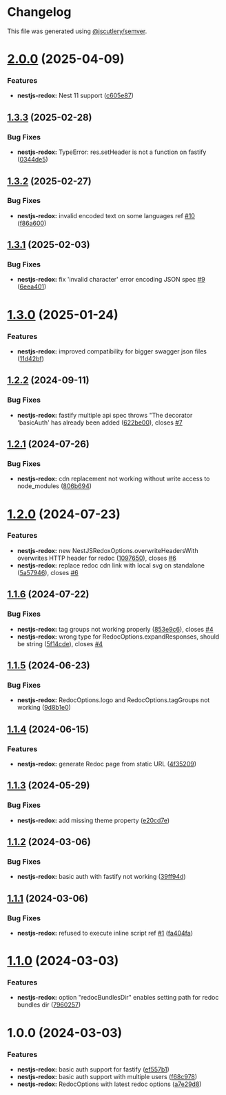 # Changelog

This file was generated using [@jscutlery/semver](https://github.com/jscutlery/semver).

# [2.0.0](https://github.com/julianpoemp/nestjs-redox/compare/nestjs-redox-1.3.3...nestjs-redox-2.0.0) (2025-04-09)


### Features

* **nestjs-redox:** Nest 11 support ([c605e87](https://github.com/julianpoemp/nestjs-redox/commit/c605e870b2c05ebcca918d58dbf88a24d7cab22b))



## [1.3.3](https://github.com/julianpoemp/nestjs-redox/compare/nestjs-redox-1.3.2...nestjs-redox-1.3.3) (2025-02-28)


### Bug Fixes

* **nestjs-redox:** TypeError: res.setHeader is not a function on fastify ([0344de5](https://github.com/julianpoemp/nestjs-redox/commit/0344de5ccb0c34d8d6c7b52277cfc6a5dabfa27f))



## [1.3.2](https://github.com/julianpoemp/nestjs-redox/compare/nestjs-redox-1.3.1...nestjs-redox-1.3.2) (2025-02-27)


### Bug Fixes

* **nestjs-redox:** invalid encoded text on some languages ref [#10](https://github.com/julianpoemp/nestjs-redox/issues/10) ([f86a600](https://github.com/julianpoemp/nestjs-redox/commit/f86a6004b99255acfaa138225cc77246fc127602))



## [1.3.1](https://github.com/julianpoemp/nestjs-redox/compare/nestjs-redox-1.3.0...nestjs-redox-1.3.1) (2025-02-03)


### Bug Fixes

* **nestjs-redox:** fix 'invalid character' error encoding JSON spec [#9](https://github.com/julianpoemp/nestjs-redox/issues/9) ([6eea401](https://github.com/julianpoemp/nestjs-redox/commit/6eea40181c465839867433713994c1817ad99f53))



# [1.3.0](https://github.com/julianpoemp/nestjs-redox/compare/nestjs-redox-1.2.2...nestjs-redox-1.3.0) (2025-01-24)


### Features

* **nestjs-redox:** improved compatibility for bigger swagger json files ([11d42bf](https://github.com/julianpoemp/nestjs-redox/commit/11d42bfd36f6ebcb577f87030d804d46c4c2cd8a))



## [1.2.2](https://github.com/julianpoemp/nestjs-redox/compare/nestjs-redox-1.2.1...nestjs-redox-1.2.2) (2024-09-11)

### Bug Fixes

- **nestjs-redox:** fastify multiple api spec throws "The decorator 'basicAuth' has already been added ([622be00](https://github.com/julianpoemp/nestjs-redox/commit/622be00dbb1d449e84d4b36f74fc4e7a91dfee47)), closes [#7](https://github.com/julianpoemp/nestjs-redox/issues/7)

## [1.2.1](https://github.com/julianpoemp/nestjs-redox/compare/nestjs-redox-1.2.0...nestjs-redox-1.2.1) (2024-07-26)

### Bug Fixes

- **nestjs-redox:** cdn replacement not working without write access to node_modules ([806b694](https://github.com/julianpoemp/nestjs-redox/commit/806b6940f3b648b388453b5b3850092dfdb8d9c9))

# [1.2.0](https://github.com/julianpoemp/nestjs-redox/compare/nestjs-redox-1.1.6...nestjs-redox-1.2.0) (2024-07-23)

### Features

- **nestjs-redox:** new NestJSRedoxOptions.overwriteHeadersWith overwrites HTTP header for redoc ([1097650](https://github.com/julianpoemp/nestjs-redox/commit/109765041575547d956bb1ab5be16efb40b0d102)), closes [#6](https://github.com/julianpoemp/nestjs-redox/issues/6)
- **nestjs-redox:** replace redoc cdn link with local svg on standalone ([5a57946](https://github.com/julianpoemp/nestjs-redox/commit/5a579462d4a68c835130de1b94b0188ff528d6b6)), closes [#6](https://github.com/julianpoemp/nestjs-redox/issues/6)

## [1.1.6](https://github.com/julianpoemp/nestjs-redox/compare/nestjs-redox-1.1.5...nestjs-redox-1.1.6) (2024-07-22)

### Bug Fixes

- **nestjs-redox:** tag groups not working properly ([853e9c6](https://github.com/julianpoemp/nestjs-redox/commit/853e9c641b66a9b2cfdacd0bb749d854d5087098)), closes [#4](https://github.com/julianpoemp/nestjs-redox/issues/4)
- **nestjs-redox:** wrong type for RedocOptions.expandResponses, should be string ([5f14cde](https://github.com/julianpoemp/nestjs-redox/commit/5f14cdedfdf3f7c689c73ae749fcf7b52294cf0f)), closes [#4](https://github.com/julianpoemp/nestjs-redox/issues/4)

## [1.1.5](https://github.com/julianpoemp/nestjs-redox/compare/nestjs-redox-1.1.4...nestjs-redox-1.1.5) (2024-06-23)

### Bug Fixes

- **nestjs-redox:** RedocOptions.logo and RedocOptions.tagGroups not working ([9d8b1e0](https://github.com/julianpoemp/nestjs-redox/commit/9d8b1e03cb6a9e12b65e30d859c97c5130a4860f))

## [1.1.4](https://github.com/julianpoemp/nestjs-redox/compare/nestjs-redox-1.1.3...nestjs-redox-1.1.4) (2024-06-15)

### Features

- **nestjs-redox:** generate Redoc page from static URL ([4f35209](https://github.com/julianpoemp/nestjs-redox/commit/4f3520914bcce87b634a6a82484b9897dacab5a4))

## [1.1.3](https://github.com/julianpoemp/nestjs-redox/compare/nestjs-redox-1.1.2...nestjs-redox-1.1.3) (2024-05-29)

### Bug Fixes

- **nestjs-redox:** add missing theme property ([e20cd7e](https://github.com/julianpoemp/nestjs-redox/commit/e20cd7ee90c222cbc0acc8684d86bc8b9a19c119))

## [1.1.2](https://github.com/julianpoemp/nestjs-redox/compare/nestjs-redox-1.1.1...nestjs-redox-1.1.2) (2024-03-06)

### Bug Fixes

- **nestjs-redox:** basic auth with fastify not working ([39ff94d](https://github.com/julianpoemp/nestjs-redox/commit/39ff94d5be6e75d4f168a9b027fdcf92a9bf78e1))

## [1.1.1](https://github.com/julianpoemp/nestjs-redox/compare/nestjs-redox-1.1.0...nestjs-redox-1.1.1) (2024-03-06)

### Bug Fixes

- **nestjs-redox:** refused to execute inline script ref [#1](https://github.com/julianpoemp/nestjs-redox/issues/1) ([fa404fa](https://github.com/julianpoemp/nestjs-redox/commit/fa404fa09686991edddcef14cd617c5f145877d6))

# [1.1.0](https://github.com/julianpoemp/nestjs-redox/compare/nestjs-redox-1.0.0...nestjs-redox-1.1.0) (2024-03-03)

### Features

- **nestjs-redox:** option "redocBundlesDir" enables setting path for redoc bundles dir ([7960257](https://github.com/julianpoemp/nestjs-redox/commit/79602575fc098ed079f9b4f17a3e16eb47a7756d))

# 1.0.0 (2024-03-03)

### Features

- **nestjs-redox:** basic auth support for fastify ([ef557b1](https://github.com/julianpoemp/nestjs-redox/commit/ef557b17005537bd517bb2cb0a3b2b24e8e259e0))
- **nestjs-redox:** basic auth support with multiple users ([f68c978](https://github.com/julianpoemp/nestjs-redox/commit/f68c9788c4fcb0a02c3f47d7db14591a0f8aeac3))
- **nestjs-redox:** RedocOptions with latest redoc options ([a7e29d8](https://github.com/julianpoemp/nestjs-redox/commit/a7e29d895df8d30343e0204f1695a395f6c43886))
